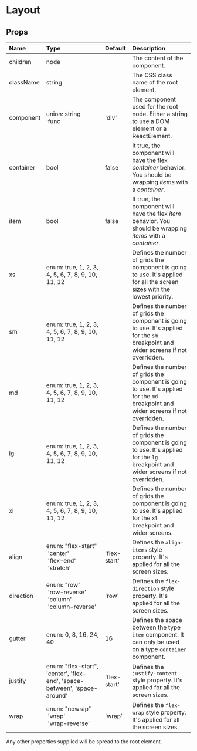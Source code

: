 Layout
======



Props
-----

| Name | Type | Default | Description |
|:-----|:-----|:--------|:------------|
| children | node |  | The content of the component. |
| className | string |  | The CSS class name of the root element. |
| component | union:&nbsp;string<br>&nbsp;func<br> | 'div' | The component used for the root node. Either a string to use a DOM element or a ReactElement. |
| container | bool | false | It true, the component will have the flex *container* behavior. You should be wrapping *items* with a *container*. |
| item | bool | false | It true, the component will have the flex *item* behavior. You should be wrapping *items* with a *container*. |
| xs | enum:&nbsp;true, 1, 2, 3, 4, 5, 6, 7, 8, 9, 10, 11, 12<br> |  | Defines the number of grids the component is going to use. It's applied for all the screen sizes with the lowest priority. |
| sm | enum:&nbsp;true, 1, 2, 3, 4, 5, 6, 7, 8, 9, 10, 11, 12<br> |  | Defines the number of grids the component is going to use. It's applied for the `sm` breakpoint and wider screens if not overridden. |
| md | enum:&nbsp;true, 1, 2, 3, 4, 5, 6, 7, 8, 9, 10, 11, 12<br> |  | Defines the number of grids the component is going to use. It's applied for the `md` breakpoint and wider screens if not overridden. |
| lg | enum:&nbsp;true, 1, 2, 3, 4, 5, 6, 7, 8, 9, 10, 11, 12<br> |  | Defines the number of grids the component is going to use. It's applied for the `lg` breakpoint and wider screens if not overridden. |
| xl | enum:&nbsp;true, 1, 2, 3, 4, 5, 6, 7, 8, 9, 10, 11, 12<br> |  | Defines the number of grids the component is going to use. It's applied for the `xl` breakpoint and wider screens. |
| align | enum:&nbsp;"flex-start"<br>&nbsp;'center'<br>&nbsp;'flex-end'<br>&nbsp;'stretch'<br> | 'flex-start' | Defines the `align-items` style property. It's applied for all the screen sizes. |
| direction | enum:&nbsp;"row"<br>&nbsp;'row-reverse'<br>&nbsp;'column'<br>&nbsp;'column-reverse'<br> | 'row' | Defines the `flex-direction` style property. It's applied for all the screen sizes. |
| gutter | enum:&nbsp;0, 8, 16, 24, 40<br> | 16 | Defines the space between the type `item` component. It can only be used on a type `container` component. |
| justify | enum:&nbsp;"flex-start", 'center', 'flex-end', 'space-between', 'space-around'<br> | 'flex-start' | Defines the `justify-content` style property. It's applied for all the screen sizes. |
| wrap | enum:&nbsp;"nowrap"<br>&nbsp;'wrap'<br>&nbsp;'wrap-reverse'<br> | 'wrap' | Defines the `flex-wrap` style property. It's applied for all the screen sizes. |

Any other properties supplied will be spread to the root element.
